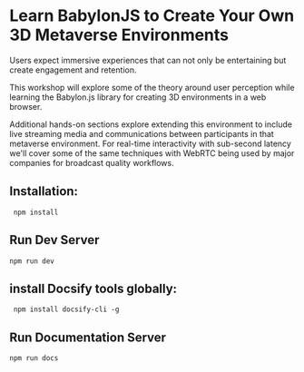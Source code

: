 # Learn BabylonJS to Create Your Own 3D Metaverse Environments

Users expect immersive experiences that can not only be entertaining but create engagement and retention.

This workshop will explore some of the theory around user perception while learning the Babylon.js library for creating 3D environments in a web browser.

Additional hands-on sections explore extending this environment to include live streaming media and communications between participants in that metaverse environment. For real-time interactivity with sub-second latency we'll cover some of the same techniques with WebRTC being used by major companies for broadcast quality workflows.

## Installation:
``` npm install```

## Run Dev Server
```npm run dev```

## install Docsify tools globally:
``` npm install docsify-cli -g```

## Run Documentation Server
```npm run docs```
